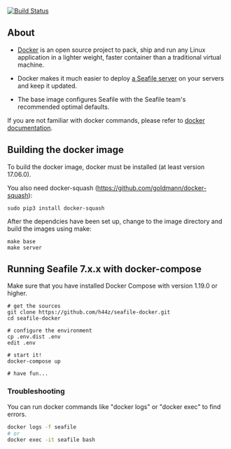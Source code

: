 [![Build Status](https://secure.travis-ci.org/haiwen/seafile-docker.png?branch=master)](http://travis-ci.org/haiwen/seafile-docker)

## About

- [Docker](https://docker.com/) is an open source project to pack, ship and run any Linux application in a lighter weight, faster container than a traditional virtual machine.

- Docker makes it much easier to deploy [a Seafile server](https://github.com/haiwen/seafile) on your servers and keep it updated.

- The base image configures Seafile with the Seafile team's recommended optimal defaults.

If you are not familiar with docker commands, please refer to [docker documentation](https://docs.docker.com/engine/reference/commandline/cli/).

## Building the docker image
To build the docker image, docker must be installed (at least version 17.06.0). 

You also need docker-squash (https://github.com/goldmann/docker-squash):
```
sudo pip3 install docker-squash
```

After the dependcies have been set up, change to the image directory and build the images using make:

```
make base
make server
```

## Running Seafile 7.x.x with docker-compose
Make sure that you have installed Docker Compose with version 1.19.0 or higher.

```
# get the sources
git clone https://github.com/h44z/seafile-docker.git
cd seafile-docker

# configure the environment
cp .env.dist .env
edit .env

# start it!
docker-compose up

# have fun...
```

### Troubleshooting

You can run docker commands like "docker logs" or "docker exec" to find errors.

```sh
docker logs -f seafile
# or
docker exec -it seafile bash
```
